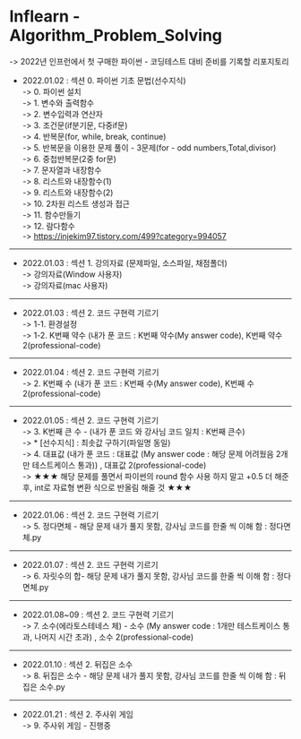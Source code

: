 # Inflearn - Algorithm_Problem_Solving
-> 2022년 인프런에서 첫 구매한 파이썬 - 코딩테스트 대비 준비를 기록할 리포지토리   

* 2022.01.02 : 섹션 0. 파이썬 기초 문법(선수지식)    
-> 0. 파이썬 설치         
-> 1. 변수와 출력함수   
-> 2. 변수입력과 연산자   
-> 3. 조건문(if분기문, 다중if문)   
-> 4. 반복문(for, while, break, continue)   
-> 5. 반복문을 이용한 문제 풀이 - 3문제(for - odd numbers,Total,divisor)    
-> 6. 중첩반복문(2중 for문)   
-> 7. 문자열과 내장함수  
-> 8. 리스트와 내장함수(1)   
-> 9. 리스트와 내장함수(2)    
-> 10. 2차원 리스트 생성과 접근   
-> 11. 함수만들기   
-> 12. 람다함수   
-> https://injekim97.tistory.com/499?category=994057   
***

* 2022.01.03 : 섹션 1. 강의자료 (문제파일, 소스파일, 채점폴더)      
-> 강의자료(Window 사용자)   
-> 강의자료(mac 사용자)    
***

* 2022.01.03 : 섹션 2. 코드 구현력 기르기    
-> 1-1. 환경설정     
-> 1-2. K번째 약수 (내가 푼 코드 : K번째 약수(My answer code), K번째 약수 2(professional-code)     
***

* 2022.01.04 : 섹션 2. 코드 구현력 기르기    
-> 2. K번째 수 (내가 푼 코드 : K번째 수(My answer code), K번째 수 2(professional-code)     
***  

* 2022.01.05 : 섹션 2. 코드 구현력 기르기     
-> 3. K번째 큰 수  - (내가 푼 코드 와 강사님 코드 일치 : K번째 큰수)    
-> * [선수지식] : 최솟값 구하기(파일명 동일)   
-> 4. 대표값 (내가 푼 코드 : 대표값 (My answer code : 해당 문제 어려웠음 2개만 테스트케이스 통과)) , 대표값 2(professional-code)       
-> ★★★ 해당 문제를 풀면서 파이썬의 round 함수 사용 하지 말고 +0.5 더 해준 후, int로 자료형 변환 식으로 반올림 해줄 것 ★★★  
***

* 2022.01.06 : 섹션 2. 코드 구현력 기르기     
-> 5. 정다면체 - 해당 문제 내가 풀지 못함, 강사님 코드를 한줄 씩 이해 함 : 정다면체.py    
***


* 2022.01.07 : 섹션 2. 코드 구현력 기르기     
-> 6. 자릿수의 합- 해당 문제 내가 풀지 못함, 강사님 코드를 한줄 씩 이해 함 : 정다면체.py     
***



* 2022.01.08~09 : 섹션 2. 코드 구현력 기르기      
-> 7. 소수(에라토스테네스 체) - 소수 (My answer code : 1개만 테스트케이스 통과, 나머지 시간 초과) , 소수 2(professional-code)   
*** 



* 2022.01.10 : 섹션 2. 뒤집은 소수      
-> 8. 뒤집은 소수 - 해당 문제 내가 풀지 못함, 강사님 코드를 한줄 씩 이해 함 : 뒤집은 소수.py  
***


* 2022.01.21 : 섹션 2. 주사위 게임       
-> 9. 주사위 게임 - 진행중   
